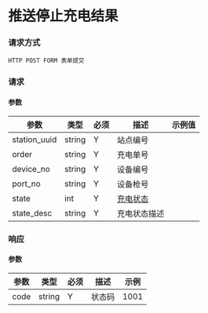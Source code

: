 # 推送停止充电结果

### 请求方式

`HTTP POST FORM 表单提交`

### 请求

#### 参数

| 参数           | 类型     | 必须 | 描述                                                                             | 示例值 |
|--------------|--------|----|--------------------------------------------------------------------------------|-----|
| station_uuid | string | Y  | 站点编号                                                                           |     |
| order        | string | Y  | 充电单号                                                                           |     |
| device_no    | string | Y  | 设备编号                                                                           |     |
| port_no      | string | Y  | 设备枪号                                                                           |     |
| state        | int    | Y  | <a href="https://doc.4pyun.com/openapi/appendix.html#replenish_state">充电状态</a> |     |
| state_desc   | string | Y  | 充电状态描述                                                                         |     |

### 响应

#### 参数

| 参数   | 类型     | 必须 | 描述  | 示例   |
|------|--------|----|-----|------|
| code | string | Y  | 状态码 | 1001 |
